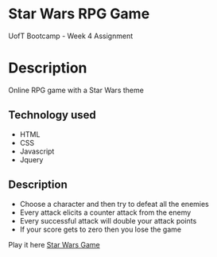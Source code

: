 # Star Wars RPG Game
UofT Bootcamp - Week 4 Assignment

# Description
Online RPG game with a Star Wars theme

## Technology used
* HTML
* CSS
* Javascript
* Jquery

## Description
* Choose a character and then try to defeat all the enemies
* Every attack elicits a counter attack from the enemy
* Every successful attack will double your attack points
* If your score gets to zero then you lose the game

Play it here [Star Wars Game](https://davidlapadula.github.io/unit-4-game/)

